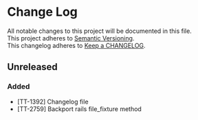 # Change Log
All notable changes to this project will be documented in this file.  
This project adheres to [Semantic Versioning](http://semver.org/).  
This changelog adheres to [Keep a CHANGELOG](http://keepachangelog.com/).  

## Unreleased
### Added
- [TT-1392] Changelog file
- [TT-2759] Backport rails file_fixture method
